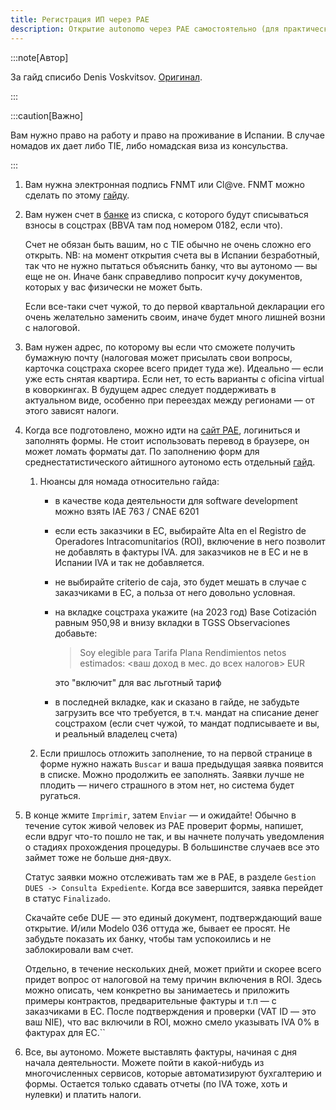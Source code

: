 ```yaml
---
title: Регистрация ИП через PAE
description: Открытие autonomo через PAE самостоятельно (для практически всех регионов)
---
```


:::note[Автор]

За гайд списибо Denis Voskvitsov. [Оригинал](https://t.me/taxesnomadspain/46583).

:::

:::caution[Важно]

Вам нужно право на работу и право на проживание в Испании. В случае номадов их дает либо TIE, либо номадская виза из консульства.

:::

1) Вам нужна электронная подпись FNMT или Cl@ve. FNMT можно сделать по этому [гайду](https://barcelona-startups-relocation.notion.site/How-to-get-a-Digital-Certificate-8ca4ec3ea31b43cd995bfdf2012e622a).

2. Вам нужен счет в [банке](https://www.seg-social.es/wps/wcm/connect/wss/adb21737-2a8b-44ad-94ed-9ca85c9f4309/LISTADO+COLABORADORES+%2801_07_2023+%29.pdf?MOD=AJPERES) из списка, с которого будут списываться взносы в соцстрах (BBVA там под номером 0182, если что). 

   Счет не обязан быть вашим, но с TIE обычно не очень сложно его открыть. NB: на момент открытия счета вы в Испании безработный, так что не нужно пытаться объяснить банку, что вы аутономо — вы еще не он. Иначе банк справедливо попросит кучу документов, которых у вас физически не может быть.

   Если все-таки счет чужой, то до первой квартальной декларации его очень желательно заменить своим, иначе будет много лишней возни с налоговой.

3) Вам нужен адрес, по которому вы если что сможете получить бумажную почту (налоговая может присылать свои вопросы, карточка соцстраха скорее всего придет туда же). Идеально — если уже есть снятая квартира. Если нет, то есть варианты с oficina virtual в коворкингах. В будущем адрес следует поддерживать в актуальном виде, особенно при переездах между регионами — от этого зависят налоги.

4. Когда все подготовлено, можно идти на [сайт PAE](https://paeelectronico.circe.es/Account/LoginVirtual?id=10240), логиниться и заполнять формы. Не стоит использовать перевод в браузере, он может ломать форматы дат. По заполнению форм для среднестатистического айтишного аутономо есть отдельный [гайд](https://docs.google.com/document/d/1lNl3yfdzHChyC0N5a2xaCoXOhZDo1J1-e4bQnn4qOmg/edit).

   1. Нюансы для номада относительно гайда:

      - в качестве кода деятельности для software development можно взять IAE 763 / CNAE 6201

      - если есть заказчики в ЕС, выбирайте Alta en el Registro de Operadores Intracomunitarios (ROI), включение в него позволит не добавлять в фактуры IVA. для заказчиков не в ЕС и не в Испании IVA и так не добавляется.

      - не выбирайте criterio de caja, это будет мешать в случае с заказчиками в ЕС, а польза от него довольно условная.

      - на вкладке соцстраха укажите (на 2023 год) Base Cotización равным 950,98 и внизу вкладки в TGSS Observaciones добавьте: 

        > Soy elegible para Tarifa Plana 
        > Rendimientos netos estimados: <ваш доход в мес. до всех налогов> EUR

        это "включит" для вас льготный тариф 

      - в последней вкладке, как и сказано в гайде, не забудьте загрузить все что требуется, в т.ч. мандат на списание денег соцстрахом (если счет чужой, то мандат подписываете и вы, и реальный владелец счета)

   2. Если пришлось отложить заполнение, то на первой странице в форме нужно нажать `Buscar` и ваша предыдущая заявка появится в списке. Можно продолжить ее заполнять. Заявки лучше не плодить — ничего страшного в этом нет, но система будет ругаться.

5. В конце жмите `Imprimir`, затем `Enviar` — и ожидайте! Обычно в течение суток живой человек из PAE проверит формы, напишет, если вдруг что-то пошло не так, и вы начнете получать уведомления о стадиях прохождения процедуры. В большинстве случаев все это займет тоже не больше дня-двух.

   Статус заявки можно отслеживать там же в PAE, в разделе `Gestion DUES -> Consulta Expediente`. Когда все завершится, заявка перейдет в статус `Finalizado`.

   Скачайте себе DUE — это единый документ, подтверждающий ваше открытие. И/или Modelo 036 оттуда же, бывает ее просят. Не забудьте показать их банку, чтобы там успокоились и не заблокировали вам счет.

   Отдельно, в течение нескольких дней, может прийти и скорее всего придет вопрос от налоговой на тему причин включения в ROI. Здесь можно описать, чем конкретно вы занимаетесь и приложить примеры контрактов, предварительные фактуры и т.п — с заказчиками в ЕС. После подтверждения и проверки (VAT ID — это ваш NIE), что вас включили в ROI, можно смело указывать IVA 0% в фактурах для ЕС.``

6. Все, вы аутономо. Можете выставлять фактуры, начиная с дня начала деятельности. Можете пойти в какой-нибудь из многочисленных сервисов, которые автоматизируют бухгалтерию и формы. Остается только сдавать отчеты (по IVA тоже, хоть и нулевки) и платить налоги.